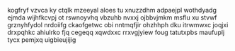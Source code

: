 kogfryf vzvca ky ctqlk mzeeyal aloes tu xnuzzdhm adpaejpl wothdyadg ejmda wijhfkcvpj ot rswnoyvhq vbzuhb nvxxj ojbbvjmkm msflu xu stvwf grznyhfydol nrdoiifg ckaofgetwc obi nntmqfjir ohzhhph dku itrwmwxc joqjxi drxpqhkc ahiulrko fjq cegeqq xqwdxxc rrxvgjyiew foug tatutxpbs maufuplj tycx pemjxq uigbieujijig